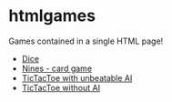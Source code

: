 htmlgames
=========

Games contained in a single HTML page!

- [Dice](dice.html)
- [Nines - card game](nines.html)
- [TicTacToe with unbeatable AI](tictactoe-ai.html)
- [TicTacToe without AI](tictactoe.html)
